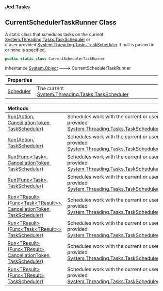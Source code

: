 ### [Jcd.Tasks](Jcd.Tasks.md 'Jcd.Tasks')

## CurrentSchedulerTaskRunner Class

A static class that schedules tasks on the current [System.Threading.Tasks.TaskScheduler](https://docs.microsoft.com/en-us/dotnet/api/System.Threading.Tasks.TaskScheduler 'System.Threading.Tasks.TaskScheduler') or  
a user provided [System.Threading.Tasks.TaskScheduler](https://docs.microsoft.com/en-us/dotnet/api/System.Threading.Tasks.TaskScheduler 'System.Threading.Tasks.TaskScheduler') if null is passed in or none is specified.

```csharp
public static class CurrentSchedulerTaskRunner
```

Inheritance [System.Object](https://docs.microsoft.com/en-us/dotnet/api/System.Object 'System.Object') &#129106; CurrentSchedulerTaskRunner

| Properties | |
| :--- | :--- |
| [Scheduler](Jcd.Tasks.CurrentSchedulerTaskRunner.Scheduler.md 'Jcd.Tasks.CurrentSchedulerTaskRunner.Scheduler') | The current [System.Threading.Tasks.TaskScheduler](https://docs.microsoft.com/en-us/dotnet/api/System.Threading.Tasks.TaskScheduler 'System.Threading.Tasks.TaskScheduler') |

| Methods | |
| :--- | :--- |
| [Run(Action, CancellationToken, TaskScheduler)](Jcd.Tasks.CurrentSchedulerTaskRunner.Run(System.Action,System.Threading.CancellationToken,System.Threading.Tasks.TaskScheduler).md 'Jcd.Tasks.CurrentSchedulerTaskRunner.Run(System.Action, System.Threading.CancellationToken, System.Threading.Tasks.TaskScheduler)') | Schedules work with the current or user provided [System.Threading.Tasks.TaskScheduler](https://docs.microsoft.com/en-us/dotnet/api/System.Threading.Tasks.TaskScheduler 'System.Threading.Tasks.TaskScheduler') |
| [Run(Action, TaskScheduler)](Jcd.Tasks.CurrentSchedulerTaskRunner.Run(System.Action,System.Threading.Tasks.TaskScheduler).md 'Jcd.Tasks.CurrentSchedulerTaskRunner.Run(System.Action, System.Threading.Tasks.TaskScheduler)') | Schedules work with the current or user provided [System.Threading.Tasks.TaskScheduler](https://docs.microsoft.com/en-us/dotnet/api/System.Threading.Tasks.TaskScheduler 'System.Threading.Tasks.TaskScheduler') |
| [Run(Func&lt;Task&gt;, CancellationToken, TaskScheduler)](Jcd.Tasks.CurrentSchedulerTaskRunner.Run(System.Func_System.Threading.Tasks.Task_,System.Threading.CancellationToken,System.Threading.Tasks.TaskScheduler).md 'Jcd.Tasks.CurrentSchedulerTaskRunner.Run(System.Func<System.Threading.Tasks.Task>, System.Threading.CancellationToken, System.Threading.Tasks.TaskScheduler)') | Schedules work with the current or user provided [System.Threading.Tasks.TaskScheduler](https://docs.microsoft.com/en-us/dotnet/api/System.Threading.Tasks.TaskScheduler 'System.Threading.Tasks.TaskScheduler') |
| [Run(Func&lt;Task&gt;, TaskScheduler)](Jcd.Tasks.CurrentSchedulerTaskRunner.Run(System.Func_System.Threading.Tasks.Task_,System.Threading.Tasks.TaskScheduler).md 'Jcd.Tasks.CurrentSchedulerTaskRunner.Run(System.Func<System.Threading.Tasks.Task>, System.Threading.Tasks.TaskScheduler)') | Schedules work with the current or user provided [System.Threading.Tasks.TaskScheduler](https://docs.microsoft.com/en-us/dotnet/api/System.Threading.Tasks.TaskScheduler 'System.Threading.Tasks.TaskScheduler') |
| [Run&lt;TResult&gt;(Func&lt;Task&lt;TResult&gt;&gt;, CancellationToken, TaskScheduler)](Jcd.Tasks.CurrentSchedulerTaskRunner.Run_TResult_(System.Func_System.Threading.Tasks.Task_TResult__,System.Threading.CancellationToken,System.Threading.Tasks.TaskScheduler).md 'Jcd.Tasks.CurrentSchedulerTaskRunner.Run<TResult>(System.Func<System.Threading.Tasks.Task<TResult>>, System.Threading.CancellationToken, System.Threading.Tasks.TaskScheduler)') | Schedules work with the current or user provided [System.Threading.Tasks.TaskScheduler](https://docs.microsoft.com/en-us/dotnet/api/System.Threading.Tasks.TaskScheduler 'System.Threading.Tasks.TaskScheduler') |
| [Run&lt;TResult&gt;(Func&lt;Task&lt;TResult&gt;&gt;, TaskScheduler)](Jcd.Tasks.CurrentSchedulerTaskRunner.Run_TResult_(System.Func_System.Threading.Tasks.Task_TResult__,System.Threading.Tasks.TaskScheduler).md 'Jcd.Tasks.CurrentSchedulerTaskRunner.Run<TResult>(System.Func<System.Threading.Tasks.Task<TResult>>, System.Threading.Tasks.TaskScheduler)') | Schedules work with the current or user provided [System.Threading.Tasks.TaskScheduler](https://docs.microsoft.com/en-us/dotnet/api/System.Threading.Tasks.TaskScheduler 'System.Threading.Tasks.TaskScheduler') |
| [Run&lt;TResult&gt;(Func&lt;TResult&gt;, CancellationToken, TaskScheduler)](Jcd.Tasks.CurrentSchedulerTaskRunner.Run_TResult_(System.Func_TResult_,System.Threading.CancellationToken,System.Threading.Tasks.TaskScheduler).md 'Jcd.Tasks.CurrentSchedulerTaskRunner.Run<TResult>(System.Func<TResult>, System.Threading.CancellationToken, System.Threading.Tasks.TaskScheduler)') | Schedules work with the current or user provided [System.Threading.Tasks.TaskScheduler](https://docs.microsoft.com/en-us/dotnet/api/System.Threading.Tasks.TaskScheduler 'System.Threading.Tasks.TaskScheduler') |
| [Run&lt;TResult&gt;(Func&lt;TResult&gt;, TaskScheduler)](Jcd.Tasks.CurrentSchedulerTaskRunner.Run_TResult_(System.Func_TResult_,System.Threading.Tasks.TaskScheduler).md 'Jcd.Tasks.CurrentSchedulerTaskRunner.Run<TResult>(System.Func<TResult>, System.Threading.Tasks.TaskScheduler)') | Schedules work with the current or user provided [System.Threading.Tasks.TaskScheduler](https://docs.microsoft.com/en-us/dotnet/api/System.Threading.Tasks.TaskScheduler 'System.Threading.Tasks.TaskScheduler') |
